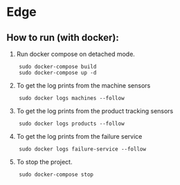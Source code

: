# Edge 
## How to run (with docker): 
1. Run docker compose on detached mode.
```
    sudo docker-compose build 
    sudo docker-compose up -d
```
2. To get the log prints from the machine sensors
```
    sudo docker logs machines --follow
``` 
3. To get the log prints from the product tracking sensors
```
    sudo docker logs products --follow
```
4. To get the log prints from the failure service
```
    sudo docker logs failure-service --follow
```
5. To stop the project. 
```
    sudo docker-compose stop
```